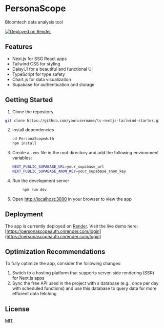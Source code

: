 # PersonaScope

Bloomtech data analysis tool

[![Deployed on Render](https://img.shields.io/badge/Deployed%20on-Render-blue)](https://personascopeauth.onrender.com/login)

## Features

- Next.js for SSG React apps
- Tailwind CSS for styling
- DaisyUI for a beautiful and functional UI
- TypeScript for type safety
- Chart.js for data visualization
- Supabase for authentication and storage

## Getting Started

1. Clone the repository

```bash
git clone https://github.com/yourusername/ts-nextjs-tailwind-starter.git
```

2. Install dependencies

   ```bash
   cd PersonaScopeAuth
   npm install
   ```

3. Create a `.env` file in the root directory and add the following environment variables:

   ```bash
   NEXT_PUBLIC_SUPABASE_URL=your_supabase_url
   NEXT_PUBLIC_SUPABASE_ANON_KEY=your_supabase_anon_key
   ```

4. Run the development server

```bash
        npm run dev
```

5. Open [http://localhost:3000](http://localhost:3000) in your browser to view the app

## Deployment

The app is currently deployed on [Render](https://render.com/). Visit the live demo here: [https://personascopeauth.onrender.com/login](https://personascopeauth.onrender.com/login)

## Optimization Recommendations

To fully optimize the app, consider the following changes:

1. Switch to a hosting platform that supports server-side rendering (SSR) for Next.js apps
2. Sync the free API used in the project with a database (e.g., once per day with scheduled functions) and use this database to query data for more efficient data fetching

## License

[MIT](https://choosealicense.com/licenses/mit/)
